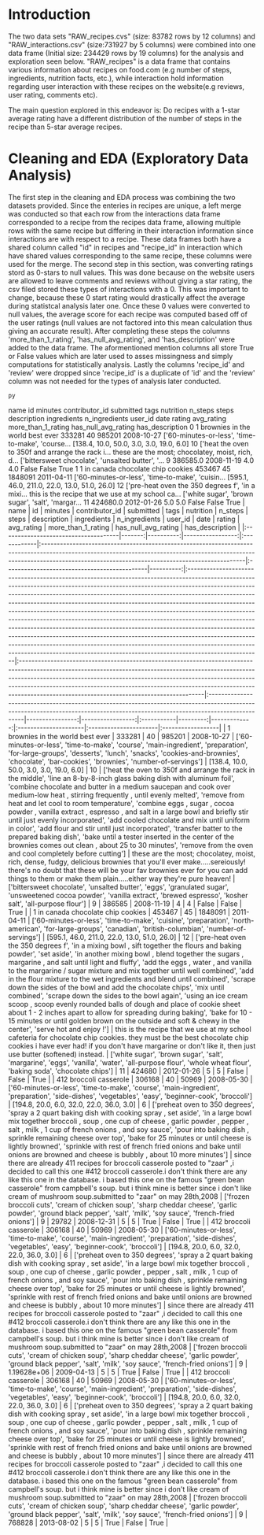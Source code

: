 # **Introduction** #


The two data sets "RAW_recipes.cvs" (size: 83782 rows by 12 columns) and "RAW_interactions.csv" (size:731927 by 5 columns) were combined into one data frame (Initial size: 234429 rows by 19 columns) for the analysis and exploration seen below. "RAW_recipes" is a data frame that contains various information about recipes on food.com (e.g number of steps, ingredients, nutrition facts, etc.), while interaction hold information regarding user interaction with these recipes on the website(e.g reviews, user rating, comments etc).


The main question explored in this endeavor is: Do recipes with a 1-star average rating have a different distribution of the number of steps in the recipe than 5-star average recipes.


# **Cleaning and EDA (Exploratory Data Analysis)** #
The first step in the cleaning and EDA process was combining the two datasets provided. Since the enteries in recipes are unique, a left merge was conducted so that each row from the interactions data frame corresponded to a recipe from the recipes data frame, allowing multiple rows with the same recipe but differing in their interaction information since interactions are with respect to a recipe. These data frames both have a shared column called "id" in recipes and "recipe_id" in interaction which have shared values corresponding to the same recipe, these columns were used for the merge. The second step in this section, was converting ratings stord as 0-stars to null values. This was done because on the website users are allowed to leave comments and reviews without giving a star rating, the csv filed stored these types of interactions with a 0. This was important to change, because these 0 start rating would drastically affect the average during statistcal analysis later one. Once these 0 values were converted to null values, the average score for each recipe was computed based off of the user ratings (null values are not factored into this mean calculation thus giving an accurate result). After completing these steps the columns 'more_than_1_rating', 'has_null_avg_rating', and 'has_description' were added to the data frame. The aformentioned mention columns all store True or False values which are later used to asses missingness and simply computations for statistically analysis. Lastly the columns 'recipe_id' and 'review' were dropped since 'recipe_id' is a duplicate of 'id' and the 'review' column was not needed for the types of analysis later conducted.


```
py
```



name	id	minutes	contributor_id	submitted	tags	nutrition	n_steps	steps	description	ingredients	n_ingredients	user_id	date	rating	avg_rating	more_than_1_rating	has_null_avg_rating	has_description
0	1 brownies in the world best ever	333281	40	985201	2008-10-27	['60-minutes-or-less', 'time-to-make', 'course...	[138.4, 10.0, 50.0, 3.0, 3.0, 19.0, 6.0]	10	['heat the oven to 350f and arrange the rack i...	these are the most; chocolatey, moist, rich, d...	['bittersweet chocolate', 'unsalted butter', '...	9	386585.0	2008-11-19	4.0	4.0	False	False	True
1	1 in canada chocolate chip cookies	453467	45	1848091	2011-04-11	['60-minutes-or-less', 'time-to-make', 'cuisin...	[595.1, 46.0, 211.0, 22.0, 13.0, 51.0, 26.0]	12	['pre-heat oven the 350 degrees f', 'in a mixi...	this is the recipe that we use at my school ca...	['white sugar', 'brown sugar', 'salt', 'margar...	11	424680.0	2012-01-26	5.0	5.0	False	False	True
| name                                 |     id |   minutes |   contributor_id | submitted   | tags                                                                                                                                                                                                                        | nutrition                                    |   n_steps | steps                                                                                                                                                                                                                                                                                                                                                                                                                                                                                                                                                                                                                                                                                                                                                                                                                              | description                                                                                                                                                                                                                                                                                                                                                                       | ingredients                                                                                                                                                                    |   n_ingredients |          user_id | date       |   rating |   avg_rating | more_than_1_rating   | has_null_avg_rating   | has_description   |
|:-------------------------------------|-------:|----------:|-----------------:|:------------|:----------------------------------------------------------------------------------------------------------------------------------------------------------------------------------------------------------------------------|:---------------------------------------------|----------:|:-----------------------------------------------------------------------------------------------------------------------------------------------------------------------------------------------------------------------------------------------------------------------------------------------------------------------------------------------------------------------------------------------------------------------------------------------------------------------------------------------------------------------------------------------------------------------------------------------------------------------------------------------------------------------------------------------------------------------------------------------------------------------------------------------------------------------------------|:----------------------------------------------------------------------------------------------------------------------------------------------------------------------------------------------------------------------------------------------------------------------------------------------------------------------------------------------------------------------------------|:-------------------------------------------------------------------------------------------------------------------------------------------------------------------------------|----------------:|-----------------:|:-----------|---------:|-------------:|:---------------------|:----------------------|:------------------|
| 1 brownies in the world    best ever | 333281 |        40 |           985201 | 2008-10-27  | ['60-minutes-or-less', 'time-to-make', 'course', 'main-ingredient', 'preparation', 'for-large-groups', 'desserts', 'lunch', 'snacks', 'cookies-and-brownies', 'chocolate', 'bar-cookies', 'brownies', 'number-of-servings'] | [138.4, 10.0, 50.0, 3.0, 3.0, 19.0, 6.0]     |        10 | ['heat the oven to 350f and arrange the rack in the middle', 'line an 8-by-8-inch glass baking dish with aluminum foil', 'combine chocolate and butter in a medium saucepan and cook over medium-low heat , stirring frequently , until evenly melted', 'remove from heat and let cool to room temperature', 'combine eggs , sugar , cocoa powder , vanilla extract , espresso , and salt in a large bowl and briefly stir until just evenly incorporated', 'add cooled chocolate and mix until uniform in color', 'add flour and stir until just incorporated', 'transfer batter to the prepared baking dish', 'bake until a tester inserted in the center of the brownies comes out clean , about 25 to 30 minutes', 'remove from the oven and cool completely before cutting']                                                  | these are the most; chocolatey, moist, rich, dense, fudgy, delicious brownies that you'll ever make.....sereiously! there's no doubt that these will be your fav brownies ever for you can add things to them or make them plain.....either way they're pure heaven!                                                                                                              | ['bittersweet chocolate', 'unsalted butter', 'eggs', 'granulated sugar', 'unsweetened cocoa powder', 'vanilla extract', 'brewed espresso', 'kosher salt', 'all-purpose flour'] |               9 | 386585           | 2008-11-19 |        4 |            4 | False                | False                 | True              |
| 1 in canada chocolate chip cookies   | 453467 |        45 |          1848091 | 2011-04-11  | ['60-minutes-or-less', 'time-to-make', 'cuisine', 'preparation', 'north-american', 'for-large-groups', 'canadian', 'british-columbian', 'number-of-servings']                                                               | [595.1, 46.0, 211.0, 22.0, 13.0, 51.0, 26.0] |        12 | ['pre-heat oven the 350 degrees f', 'in a mixing bowl , sift together the flours and baking powder', 'set aside', 'in another mixing bowl , blend together the sugars , margarine , and salt until light and fluffy', 'add the eggs , water , and vanilla to the margarine / sugar mixture and mix together until well combined', 'add in the flour mixture to the wet ingredients and blend until combined', 'scrape down the sides of the bowl and add the chocolate chips', 'mix until combined', 'scrape down the sides to the bowl again', 'using an ice cream scoop , scoop evenly rounded balls of dough and place of cookie sheet about 1 - 2 inches apart to allow for spreading during baking', 'bake for 10 - 15 minutes or until golden brown on the outside and soft & chewy in the center', 'serve hot and enjoy !'] | this is the recipe that we use at my school cafeteria for chocolate chip cookies. they must be the best chocolate chip cookies i have ever had! if you don't have margarine or don't like it, then just use butter (softened) instead.                                                                                                                                            | ['white sugar', 'brown sugar', 'salt', 'margarine', 'eggs', 'vanilla', 'water', 'all-purpose flour', 'whole wheat flour', 'baking soda', 'chocolate chips']                    |              11 | 424680           | 2012-01-26 |        5 |            5 | False                | False                 | True              |
| 412 broccoli casserole               | 306168 |        40 |            50969 | 2008-05-30  | ['60-minutes-or-less', 'time-to-make', 'course', 'main-ingredient', 'preparation', 'side-dishes', 'vegetables', 'easy', 'beginner-cook', 'broccoli']                                                                        | [194.8, 20.0, 6.0, 32.0, 22.0, 36.0, 3.0]    |         6 | ['preheat oven to 350 degrees', 'spray a 2 quart baking dish with cooking spray , set aside', 'in a large bowl mix together broccoli , soup , one cup of cheese , garlic powder , pepper , salt , milk , 1 cup of french onions , and soy sauce', 'pour into baking dish , sprinkle remaining cheese over top', 'bake for 25 minutes or until cheese is lightly browned', 'sprinkle with rest of french fried onions and bake until onions are browned and cheese is bubbly , about 10 more minutes']                                                                                                                                                                                                                                                                                                                              | since there are already 411 recipes for broccoli casserole posted to "zaar" ,i decided to call this one  #412 broccoli casserole.i don't think there are any like this one in the database. i based this one on the famous "green bean casserole" from campbell's soup. but i think mine is better since i don't like cream of mushroom soup.submitted to "zaar" on may 28th,2008 | ['frozen broccoli cuts', 'cream of chicken soup', 'sharp cheddar cheese', 'garlic powder', 'ground black pepper', 'salt', 'milk', 'soy sauce', 'french-fried onions']          |               9 |  29782           | 2008-12-31 |        5 |            5 | True                 | False                 | True              |
| 412 broccoli casserole               | 306168 |        40 |            50969 | 2008-05-30  | ['60-minutes-or-less', 'time-to-make', 'course', 'main-ingredient', 'preparation', 'side-dishes', 'vegetables', 'easy', 'beginner-cook', 'broccoli']                                                                        | [194.8, 20.0, 6.0, 32.0, 22.0, 36.0, 3.0]    |         6 | ['preheat oven to 350 degrees', 'spray a 2 quart baking dish with cooking spray , set aside', 'in a large bowl mix together broccoli , soup , one cup of cheese , garlic powder , pepper , salt , milk , 1 cup of french onions , and soy sauce', 'pour into baking dish , sprinkle remaining cheese over top', 'bake for 25 minutes or until cheese is lightly browned', 'sprinkle with rest of french fried onions and bake until onions are browned and cheese is bubbly , about 10 more minutes']                                                                                                                                                                                                                                                                                                                              | since there are already 411 recipes for broccoli casserole posted to "zaar" ,i decided to call this one  #412 broccoli casserole.i don't think there are any like this one in the database. i based this one on the famous "green bean casserole" from campbell's soup. but i think mine is better since i don't like cream of mushroom soup.submitted to "zaar" on may 28th,2008 | ['frozen broccoli cuts', 'cream of chicken soup', 'sharp cheddar cheese', 'garlic powder', 'ground black pepper', 'salt', 'milk', 'soy sauce', 'french-fried onions']          |               9 |      1.19628e+06 | 2009-04-13 |        5 |            5 | True                 | False                 | True              |
| 412 broccoli casserole               | 306168 |        40 |            50969 | 2008-05-30  | ['60-minutes-or-less', 'time-to-make', 'course', 'main-ingredient', 'preparation', 'side-dishes', 'vegetables', 'easy', 'beginner-cook', 'broccoli']                                                                        | [194.8, 20.0, 6.0, 32.0, 22.0, 36.0, 3.0]    |         6 | ['preheat oven to 350 degrees', 'spray a 2 quart baking dish with cooking spray , set aside', 'in a large bowl mix together broccoli , soup , one cup of cheese , garlic powder , pepper , salt , milk , 1 cup of french onions , and soy sauce', 'pour into baking dish , sprinkle remaining cheese over top', 'bake for 25 minutes or until cheese is lightly browned', 'sprinkle with rest of french fried onions and bake until onions are browned and cheese is bubbly , about 10 more minutes']                                                                                                                                                                                                                                                                                                                              | since there are already 411 recipes for broccoli casserole posted to "zaar" ,i decided to call this one  #412 broccoli casserole.i don't think there are any like this one in the database. i based this one on the famous "green bean casserole" from campbell's soup. but i think mine is better since i don't like cream of mushroom soup.submitted to "zaar" on may 28th,2008 | ['frozen broccoli cuts', 'cream of chicken soup', 'sharp cheddar cheese', 'garlic powder', 'ground black pepper', 'salt', 'milk', 'soy sauce', 'french-fried onions']          |               9 | 768828           | 2013-08-02 |        5 |            5 | True                 | False                 | True              |

                                                                                                                                                                       

